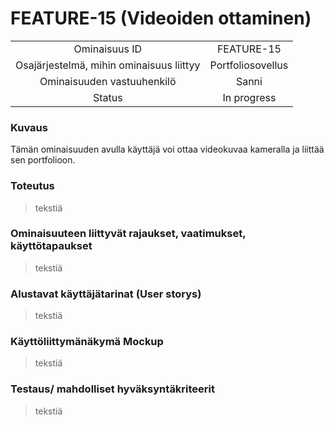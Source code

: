 # FEATURE-15 (Videoiden ottaminen)  


| | |
|:-:|:-:|
| Ominaisuus ID | FEATURE-15 |
| Osajärjestelmä, mihin ominaisuus liittyy | Portfoliosovellus |
| Ominaisuuden vastuuhenkilö | Sanni |
| Status | In progress |  


### Kuvaus   
Tämän ominaisuuden avulla käyttäjä voi ottaa videokuvaa kameralla ja liittää sen portfolioon.
### Toteutus  
> tekstiä
### Ominaisuuteen liittyvät rajaukset, vaatimukset, käyttötapaukset  
> tekstiä
### Alustavat käyttäjätarinat (User storys)  
> tekstiä
### Käyttöliittymänäkymä Mockup  
> tekstiä
### Testaus/ mahdolliset hyväksyntäkriteerit
> tekstiä
